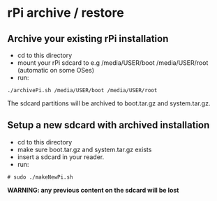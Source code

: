 # rPi archive / restore

## Archive your existing rPi installation
- cd to this directory
- mount your rPi sdcard to e.g /media/USER/boot /media/USER/root (automatic on some OSes)
- run:  
```
./archivePi.sh /media/USER/boot /media/USER/root
```
The sdcard partitions will be archived to boot.tar.gz and system.tar.gz.

## Setup a new sdcard with archived installation

- cd to this directory
- make sure boot.tar.gz and system.tar.gz exists
- insert a sdcard in your reader.
- run:
```
# sudo ./makeNewPi.sh
```
**WARNING: any previous content on the sdcard will be lost**

